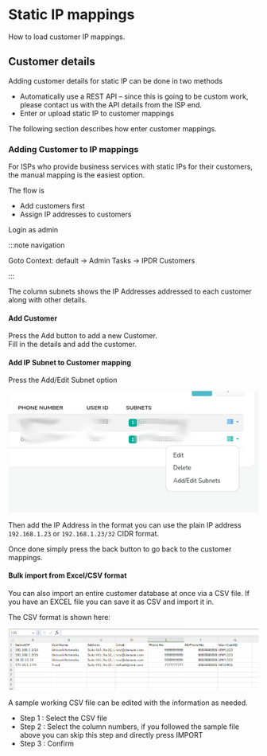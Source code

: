 # Static IP mappings

How to load customer IP mappings.


## Customer details

Adding customer details for static IP can be done in two methods

- Automatically use a REST API – since this is going to be custom work, please contact us with the API details from the ISP end.
- Enter or upload static IP to customer mappings

The following section describes how enter customer mappings.

### Adding Customer to IP mappings

For ISPs who provide business services with static IPs for their customers, the manual mapping is the easiest option.

The flow is

- Add customers first
- Assign IP addresses to customers

Login as admin

:::note navigation

Goto Context: default → Admin Tasks → IPDR Customers

:::

The column subnets shows the IP Addresses addressed to each customer along with other details.

#### Add Customer

Press the Add button to add a new Customer.  
Fill in the details and add the customer.

#### Add IP Subnet to Customer mapping

Press the Add/Edit Subnet option

![](images/ipdr-customer-add-subnet.png)

Then add the IP Address in the format you can use the plain IP address `192.168.1.23` or `192.168.1.23/32` CIDR format.

Once done simply press the back button to go back to the customer mappings.

#### Bulk import from Excel/CSV format

You can also import an entire customer database at once via a CSV file. If you have an EXCEL file you can save it as CSV and import it in.

The CSV format is shown here:

![](images/ipdr-csv-format.png)

A sample working CSV file can be edited with the information as needed.

- Step 1 : Select the CSV file
- Step 2 : Select the column numbers, if you followed the sample file above you can skip this step and directly press IMPORT
- Step 3 : Confirm
